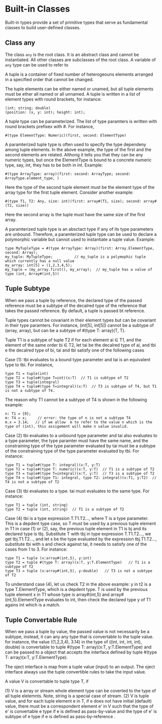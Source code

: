 # Built-in Classes

Built-in types provide a set of primitive types that serve as fundamental classes to build user-defined classes.

## Class any

The class `any` is the root class. It is an abstract class and cannot be instantiated. All other classes are subclasses of the root class.
A variable of `any` type can be used to refer to 




A tuple is a container of fixed number of heterogeouns elements arranged in a specified order that cannot be changed.

The tuple elements can be either named or unamed, but all tuple elements must be ether all named or all unnamed.
A tuple is written in a list of element types with round brackets, for instance:

```altscript
(int; string; double)
(position: (x, y: int); height: int);
```

A tuple type can be parameterized. The list of type paramters is written with round brackets prefixex with #. For instance,

```altscript
#(type ElementType: Numeric)(first, second: ElementType)
```
A paramterized tuple type is often used to specify the type dependeny among tuple elements. In the above example, the type of the first
and the second elements are related. Althong it tells you that they can be any numeric types, but once the ElementType is bound to
a concrete numeric type, say, int, they has to be both in int. Example:

```altscript
#(type ArrayType: array)(first: second: ArrayType; second: ArrayType.element_type, )
```
Here the type of the second tuple element must be the element type of the array type for the first tuple element. Consider another example:

```altscript
#(type T1, T2: Any, size: int)(first: array#(T1, size); second: array#(T2, size))
```

Here the second array is the tuple must have the same size of the first array.

A paramterized tuple type is an absctact type if any of its type parameters are unbound. Therefore, a paramterized tuple type
can be used to declare a polymorphic variable but cannot used to instantiate a tuple value. Example:

```altscript
type MyTupleType = #(type ArrayType: Array)(first: Array.ElementType, second: Array);
my_tuple: MyTupleType;          // my_tuple is a polymophic tuple which currently has a null value
my_array: int[5] = (1,2,3,4,5);
my_tuple = (my_array.first(), my_array);  // my_tuple has a value of type (int, Array#(int,5))
```
## Tuple Subtype

When we pass a tuple by reference, the declared type of the passed reference must be a subtype of the
decalred type of the reference that takes the passed reference. By default, a tuple is passed bt reference.

Tuple types cannot be covariant in their element types but can be covariant in their type paramters.
For instance, (int[5], int[5]) cannot be a subtype of (array, array), but can be a subtype of
#(type T: array)(T, T).

Tuple T1 is a subtype of tuple T2 if for each element ai ∈ T1, and the element of the same order bi ∈ T2,
let tai be the decalred type of ai, and tbi e the decalred type of bi, tai and tbi satisfy one of the following cases

Case (1): tbi evaluates to a bound type parameter and tai is an equivalent type to tbi. For instance,

```altscript
type T1 = tuple(int) 
type T2 = tuple#(type T=int)(x:T)  // T1 is subtype of T2
type T3 = tuple(integral) 
type T4 = tuple#(type T=integral)(x:T)  // T3 is subtype of T4, but T1 is not a subtype of T4.
```
The reason why T1 cannot be a subtype of T4 is shown in the following example:

```altscript
n: T1 = {0};
m: T4 = x;     // error: the type of n is not a subtype T4
m.x = 3.14;   // if we allow  m to refer to the value n which is the type of (int), this assigement will make n value invalid.
```
Case (2) tbi evaluates to a unbound type parameter and tai also evaluates to a type parameter, the type paramter must have the same name,
and the constraining type of the type parameter evaluated by tai must be a subtype of the constraining type of the type parameter evaluated by tbi.
For instance:

```altscript
type T1 = tuple#(type T: integral)(x:T, y:T)
type T2 = tuple#(type T: numeric)(x:T, y:T)  // T1 is a subtype of T2
type T3 = tuple#(type T=integral)(x:T, y:T)  // T3 is a subtype of T2
type T4 = tuple#(type T1: integral, type T2: integral)(x:T1, y:T2)  // T4 is not a subtype of T2
```
Case (3) tbi evaluates to a type. tai must evaluates to the same type. For instance:

```altscript
type T1 = tuple (int, string)
type T2 = tuple (int, string)  // T1 is a subtype of T2
```

Case (4) tbi is a type expression T.T1.T2..., where T is a type parameter. This is a depdent type case, so T must be used by a
previous tuple element in T1 in case (1) or (2), say, the previous tuple element in T1 is bj and its declared type is tbj. Substitute T with tbj
in type expression T.T1.T2..., we get tbj.T1.T2..., and let s be the type evaluated by the expression tbj.T1.T2..., substitute tbi with s and
check against tai, it needs to satisfy one of the cases from 1 to 3. For instance:

```altscript
type T1 = tuple (x:array#(int,5), y:int)
type T2 = tuple #(type T: array)(x:T, y:T.ElementType)   // T1 is a subtype of T2
type T3 = tuple (x:array#(int,5), y:double)   // T3 is not a subtype of T2
```

To understand case (4), let us check T2 in the above example: y in t2 is a type T.ElementType, which is a depdent type. T is used by the previous
tuple element x in T1 whose type is array#(int,5)  and array#(int,5).ElementType evaluates to int, then check the declared type y of T1 agains int
which is a match.

## Tuple Convertable Rule

When we pass a tuple by value, the passed value is not necessarily be a subtype, instead, it can any any type that is convertable
to the tuple value. for inatance, the value ((1,2,3,4), 3.14) in the type of ((int, int, int, int), double) is convertable to
tuple #(type T: array)(x:T, y:T.ElementType) and can be passed to a object that accepts the interface defined by tuple #(type T: array)(x:T, y:T.ElementType).

The oject interface is map from a tuple value (input) to an output. The oject interface always use the tuple convertible rules to take the input value.

A value V is convertable to tuple type T, if

(1) V is a array or stream whole element type can be coverted to the type of all tuple elelemnts. Note, string is a special case of stream.
(2) V is tuple value, and for each tuple element e in T, if e does not have initial (default) value, there must be a correspondent element e' in V
such that the type of e' is convertable e type if e is defined as pass-by-value and the type of e' is subtype of e type if e is defined as pass-by-reference .

